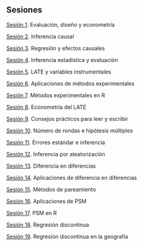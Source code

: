 ## Sesiones



[Sesión 1](https://rojasirvin.github.io/EPS2020/sesiones/s1/sesion1.html#1). Evaluación, diseño y econometría

[Sesión 2](https://rojasirvin.github.io/EPS2020/sesiones/s2/sesion2.html#1). Inferencia causal

[Sesión 3](https://rojasirvin.github.io/EPS2020/sesiones/s3/sesion3.html#1). Regresión y efectos causales

[Sesión 4](https://rojasirvin.github.io/EPS2020/sesiones/s4/sesion4.html#1). Inferencia estadística y evaluación

[Sesión 5](https://rojasirvin.github.io/EPS2020/sesiones/s5/sesion5.html#1). LATE y variables instrumentales

[Sesión 6](https://rojasirvin.github.io/EPS2020/sesiones/s6/sesion6.html#1). Aplicaciones de métodos experimentales

[Sesión 7](https://rojasirvin.github.io/EPS2020/sesiones/s7/sesion7.html#1). Métodos experimentales en R

[Sesión 8](https://rojasirvin.github.io/EPS2020/sesiones/s8/sesion8.html#1). Econometría del LATE

[Sesión 9](https://rojasirvin.github.io/EPS2020/sesiones/s9/sesion9.html#1). Consejos prácticos para leer y escribir

[Sesión 10](https://rojasirvin.github.io/EPS2020/sesiones/s10/sesion10.html#1). Número de rondas e hipótesis múltiples

[Sesión 11](https://rojasirvin.github.io/EPS2020/sesiones/s11/sesion11.html#1). Errores estándar e inferencia

[Sesión 12](https://rojasirvin.github.io/EPS2020/sesiones/s12/sesion12.html#1). Inferencia por aleatorización

[Sesión 13](https://rojasirvin.github.io/EPS2020/sesiones/s13/sesion13.html#1). Diferencia en diferencias

[Sesión 14](https://rojasirvin.github.io/EPS2020/sesiones/s14/sesion14.html#1). Aplicaciones de diferencia en diferencias

[Sesión 15](https://rojasirvin.github.io/EPS2020/sesiones/s15/sesion15.html#1). Métodos de pareamiento

[Sesión 16](https://rojasirvin.github.io/EPS2020/sesiones/s16/sesion16.html#1). Aplicaciones de PSM

[Sesión 17](https://rojasirvin.github.io/EPS2020/sesiones/s17/sesion17.html#1). PSM en R

[Sesión 18](https://rojasirvin.github.io/EPS2020/sesiones/s18/sesion18.html#1). Regresión discontinua

[Sesión 19](https://rojasirvin.github.io/EPS2020/sesiones/s19/sesion19.html#1). Regresión discontinua en la geografía

<!---commented

-->
